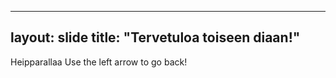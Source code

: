 ---
layout: slide
title: "Tervetuloa toiseen diaan!"
----
Heipparallaa
Use the left arrow to go back!
